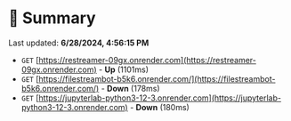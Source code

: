 # 📖 Summary
Last updated: **6/28/2024, 4:56:15 PM**

- `GET` [https://restreamer-09gx.onrender.com](https://restreamer-09gx.onrender.com) - **Up** (1101ms)
- `GET` [https://filestreambot-b5k6.onrender.com/](https://filestreambot-b5k6.onrender.com/) - **Down** (178ms)
- `GET` [https://jupyterlab-python3-12-3.onrender.com](https://jupyterlab-python3-12-3.onrender.com) - **Down** (180ms)
